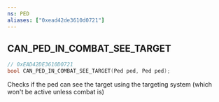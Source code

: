 ```yaml
---
ns: PED
aliases: ["0xead42de3610d0721"]
---
```

## CAN_PED_IN_COMBAT_SEE_TARGET

```c
// 0xEAD42DE3610D0721
bool CAN_PED_IN_COMBAT_SEE_TARGET(Ped ped, Ped ped);
```

Checks if the ped can see the target using the targeting system (which won't be active unless combat is)

